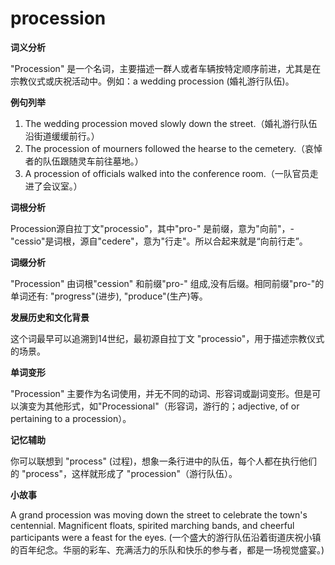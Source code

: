 # procession

**词义分析**

  

"Procession" 是一个名词，主要描述一群人或者车辆按特定顺序前进，尤其是在宗教仪式或庆祝活动中。例如：a wedding procession (婚礼游行队伍)。

  

**例句列举**

  

1.  The wedding procession moved slowly down the street.（婚礼游行队伍沿街道缓缓前行。）
2.  The procession of mourners followed the hearse to the cemetery.（哀悼者的队伍跟随灵车前往墓地。）
3.  A procession of officials walked into the conference room.（一队官员走进了会议室。）

  

**词根分析**

  

Procession源自拉丁文"processio"，其中"pro-" 是前缀，意为"向前"，-"cessio"是词根，源自"cedere"，意为"行走"。所以合起来就是“向前行走”。

  

**词缀分析**

  

"Procession" 由词根"cession" 和前缀"pro-" 组成,没有后缀。相同前缀"pro-"的单词还有: "progress"(进步), "produce"(生产)等。

  

**发展历史和文化背景**

  

这个词最早可以追溯到14世纪，最初源自拉丁文 "processio"，用于描述宗教仪式的场景。

  

**单词变形**

  

"Procession" 主要作为名词使用，并无不同的动词、形容词或副词变形。但是可以演变为其他形式，如"Processional"（形容词，游行的；adjective, of or pertaining to a procession）。

  

**记忆辅助**

  

你可以联想到 "process" (过程)，想象一条行进中的队伍，每个人都在执行他们的 "process"，这样就形成了 "procession"（游行队伍）。

  

**小故事**

  

A grand procession was moving down the street to celebrate the town's centennial. Magnificent floats, spirited marching bands, and cheerful participants were a feast for the eyes. (一个盛大的游行队伍沿着街道庆祝小镇的百年纪念。华丽的彩车、充满活力的乐队和快乐的参与者，都是一场视觉盛宴。)
